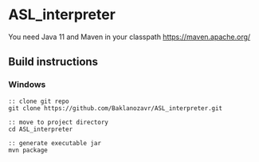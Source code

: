 # ASL_interpreter

You need Java 11 and Maven in your classpath https://maven.apache.org/

## Build instructions
### Windows
```
:: clone git repo
git clone https://github.com/Baklanozavr/ASL_interpreter.git

:: move to project directory
cd ASL_interpreter

:: generate executable jar
mvn package
```
